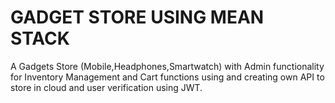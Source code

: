 # GADGET STORE USING MEAN STACK
A Gadgets Store (Mobile,Headphones,Smartwatch) with Admin functionality for Inventory Management and Cart functions using and creating own API to store in cloud and user verification using JWT.
